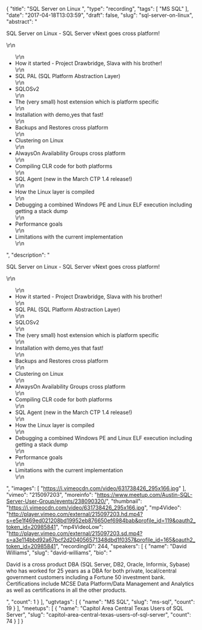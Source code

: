{
  "title": "SQL Server on Linux ",
  "type": "recording",
  "tags": [
    "MS SQL"
  ],
  "date": "2017-04-18T13:03:59",
  "draft": false,
  "slug": "sql-server-on-linux",
  "abstract": "<p>SQL Server on Linux - SQL Server vNext goes cross platform!</p>\r\n<ul>\r\n<li>How it started - Project Drawbridge, Slava with his brother! </li>\r\n<li>SQL PAL (SQL Platform Abstraction Layer) </li>\r\n<li>SQLOSv2 </li>\r\n<li>The (very small) host extension which is platform specific </li>\r\n<li>Installation with demo,yes that fast! </li>\r\n<li>Backups and Restores cross platform </li>\r\n<li>Clustering on Linux </li>\r\n<li>AlwaysOn Availability Groups cross platform </li>\r\n<li>Compiling CLR code for both platforms </li>\r\n<li>SQL Agent (new in the March CTP 1.4 release!) </li>\r\n<li>How the Linux layer is compiled </li>\r\n<li>Debugging a combined Windows PE and Linux ELF execution including getting a stack dump </li>\r\n<li>Performance goals </li>\r\n<li>Limitations with the current implementation</li>\r\n</ul>",
  "description": "<p>SQL Server on Linux - SQL Server vNext goes cross platform!</p>\r\n<ul>\r\n<li>How it started - Project Drawbridge, Slava with his brother! </li>\r\n<li>SQL PAL (SQL Platform Abstraction Layer) </li>\r\n<li>SQLOSv2 </li>\r\n<li>The (very small) host extension which is platform specific </li>\r\n<li>Installation with demo,yes that fast! </li>\r\n<li>Backups and Restores cross platform </li>\r\n<li>Clustering on Linux </li>\r\n<li>AlwaysOn Availability Groups cross platform </li>\r\n<li>Compiling CLR code for both platforms </li>\r\n<li>SQL Agent (new in the March CTP 1.4 release!) </li>\r\n<li>How the Linux layer is compiled </li>\r\n<li>Debugging a combined Windows PE and Linux ELF execution including getting a stack dump </li>\r\n<li>Performance goals </li>\r\n<li>Limitations with the current implementation</li>\r\n</ul>",
  "images": [
    "https://i.vimeocdn.com/video/631738426_295x166.jpg"
  ],
  "vimeo": "215097203",
  "moreinfo": "https://www.meetup.com/Austin-SQL-Server-User-Group/events/238090320/",
  "thumbnail": "https://i.vimeocdn.com/video/631738426_295x166.jpg",
  "mp4Video": "http://player.vimeo.com/external/215097203.hd.mp4?s=e5e1f469ed021208bd19952eb876650ef6984bab&profile_id=119&oauth2_token_id=20985841",
  "mp4VideoLow": "http://player.vimeo.com/external/215097203.sd.mp4?s=a3e114bbd92a67bcf2d204056571348dbd1f0357&profile_id=165&oauth2_token_id=20985841",
  "recordingID": 244,
  "speakers": [
    {
      "name": "David Williams",
      "slug": "david-williams",
      "bio": "<p>David is a cross product DBA (SQL Server, DB2, Oracle, Informix, Sybase) who has worked for 25 years as a DBA for both private, local/central government customers including a Fortune 50 investment bank. Certifications include MCSE Data Platform/Data Management and Analytics as well as certifications in all the other products.</p>",
      "count": 1
    }
  ],
  "ugtvtags": [
    {
      "name": "MS SQL",
      "slug": "ms-sql",
      "count": 19
    }
  ],
  "meetups": [
    {
      "name": "Capitol Area Central Texas Users of SQL Server",
      "slug": "capitol-area-central-texas-users-of-sql-server",
      "count": 74
    }
  ]
}